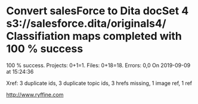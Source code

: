 # Convert salesForce to Dita docSet 4 s3://salesforce.dita/originals4/ Classifiation maps completed with 100 % success

100 % success. Projects: 0+1=1.  Files: 0+18=18. Errors: 0,0  On 2019-09-09 at 15:24:36

Xref: 3 duplicate ids, 3 duplicate topic ids, 3 hrefs missing, 1 image ref, 1 ref



http://www.ryffine.com
